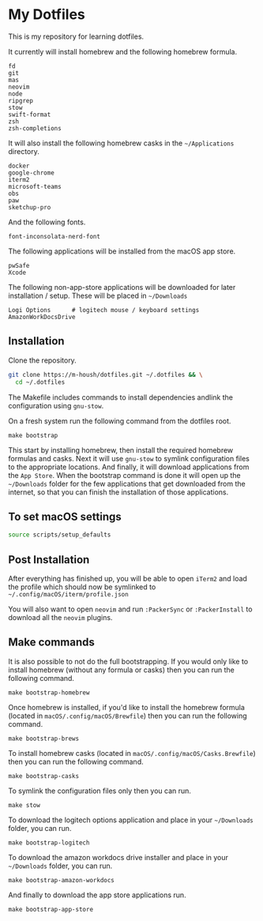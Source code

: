 # My Dotfiles

This is my repository for learning dotfiles.

It currently will install homebrew and the following homebrew formula.

```
fd
git
mas
neovim
node
ripgrep
stow
swift-format
zsh
zsh-completions
```

It will also install the following homebrew casks in the `~/Applications` directory.

```
docker
google-chrome
iterm2
microsoft-teams
obs
paw
sketchup-pro
```

And the following fonts.

```
font-inconsolata-nerd-font

```

The following applications will be installed from the macOS app store.

```
pwSafe
Xcode
```

The following non-app-store applications will be downloaded for later installation / setup.  These will be placed in `~/Downloads`

```
Logi Options      # logitech mouse / keyboard settings
AmazonWorkDocsDrive
```

## Installation

Clone the repository.

```bash
git clone https://m-housh/dotfiles.git ~/.dotfiles && \
  cd ~/.dotfiles
```

The Makefile includes commands to install dependencies andlink the configuration using `gnu-stow`.

On a fresh system run the following command from the dotfiles root.

```
make bootstrap
```

This start by installing homebrew, then install the required homebrew formulas and casks.  Next it will use
`gnu-stow` to symlink configuration files to the appropriate locations.  And finally, it will download
applications from the `App Store`.  When the bootstrap command is done it will open up the `~/Downloads` folder
for the few applications that get downloaded from the internet, so that you can finish the installation of those applications.

## To set macOS settings

```bash
source scripts/setup_defaults
```

## Post Installation

After everything has finished up, you will be able to open `iTerm2` and load the profile which should now be symlinked
to `~/.config/macOS/iterm/profile.json`

You will also want to open `neovim` and run `:PackerSync` or `:PackerInstall` to download all the `neovim` plugins.

## Make commands

It is also possible to not do the full bootstrapping.  If you would only like to install homebrew (without any formula or casks) then you can run the following command.

```
make bootstrap-homebrew
```

Once homebrew is installed, if you'd like to install the homebrew formula (located in `macOS/.config/macOS/Brewfile`) then you can run the following command.

```
make bootstrap-brews
```

To install homebrew casks (located in `macOS/.config/macOS/Casks.Brewfile`) then you can run the following command.

```
make bootstrap-casks
```

To symlink the configuration files only then you can run.

```
make stow
```

To download the logitech options application and place in your `~/Downloads` folder, you can run.

```
make bootstrap-logitech
```

To download the amazon workdocs drive installer and place in your `~/Downloads` folder, you can run.

```
make bootstrap-amazon-workdocs
```

And finally to download the app store applications run.

```
make bootstrap-app-store
```
